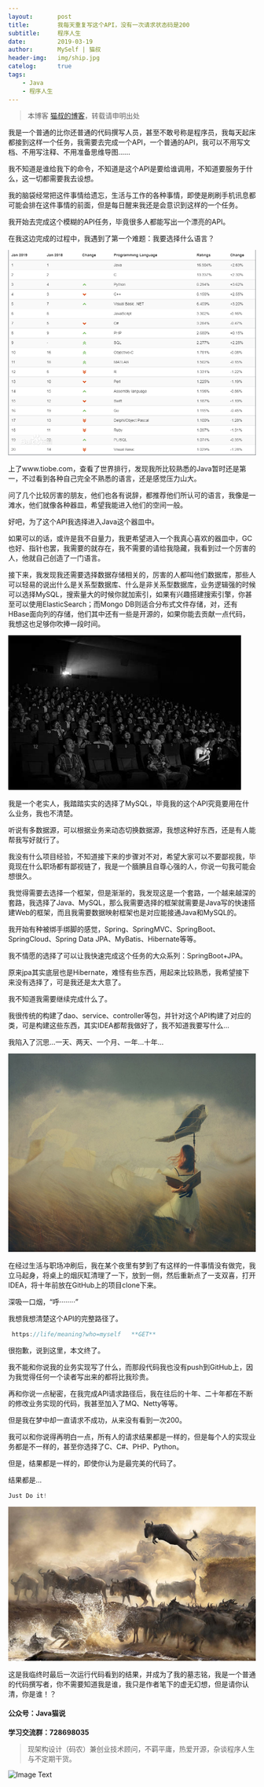 ```yaml
---
layout:       post
title:        我每天重复写这个API，没有一次请求状态码是200
subtitle:     程序人生
date:         2019-03-19
author:       MySelf | 猫叔
header-img:   img/ship.jpg
catelog:      true
tags:
    - Java
    - 程序人生
---
```


> 本博客 [猫叔的博客](https://unclecatmyself.github.io/)，转载请申明出处

我是一个普通的比你还普通的代码撰写人员，甚至不敢号称是程序员，我每天起床都接到这样一个任务，我需要去完成一个API，一个普通的API，我可以不用写文档、不用写注释、不用准备思维导图......

我不知道是谁给我下的命令，不知道是这个API是要给谁调用，不知道要服务于什么，这一切都需要我去设想。

我的脑袋经常把这件事情给遗忘，生活与工作的各种事情，即使是刷刷手机讯息都可能会排在这件事情的前面，但是每日醒来我还是会意识到这样的一个任务。

我开始去完成这个模糊的API任务，毕竟很多人都能写出一个漂亮的API。

在我这边完成的过程中，我遇到了第一个难题：我要选择什么语言？

![Image](https://raw.githubusercontent.com/UncleCatMySelf/img-myself/master/img/write/%E6%8E%92%E8%A1%8C.png)

上了www.tiobe.com，查看了世界排行，发现我所比较熟悉的Java暂时还是第一，不过看到各种自己完全不熟悉的语言，还是感觉压力山大。

问了几个比较厉害的朋友，他们也各有说辞，都推荐他们所认可的语言，我像是一滩水，他们就像各种器皿，希望我能进入他们的空间一般。

好吧，为了这个API我选择进入Java这个器皿中。

如果可以的话，或许是我不自量力，我更希望进入一个我真心喜欢的器皿中，GC也好、指针也罢，我需要的就存在，我不需要的请给我隐藏，我看到过一个厉害的人，他就自己创造了一门语言。

接下来，我发现我还需要选择数据存储相关的，厉害的人都叫他们数据库，那些人可以轻易的说出什么是关系型数据库、什么是非关系型数据库，业务逻辑强的时候可以选择MySQL，搜索量大的时候你就加索引，如果有兴趣搭建搜索引擎，你甚至可以使用ElasticSearch；而Mongo DB则适合分布式文件存储，对，还有HBase面向列的存储，他们其中还有一些是开源的，如果你能去贡献一点代码，我想这也足够你吹捧一段时间。

![Image](https://raw.githubusercontent.com/UncleCatMySelf/img-myself/master/img/write/%E7%9C%8B%E7%94%B5%E5%BD%B1.jpg)

我是一个老实人，我踏踏实实的选择了MySQL，毕竟我的这个API究竟要用在什么业务，我也不清楚。

听说有多数据源，可以根据业务来动态切换数据源，我想这种好东西，还是有人能帮我写好就行了。

我没有什么项目经验，不知道接下来的步骤对不对，希望大家可以不要鄙视我，毕竟现在什么职场都有鄙视链了，我是一个腼腆且自尊心强的人，你说一句我可能会想很久。

我觉得需要去选择一个框架，但是渐渐的，我发现这是一个套路，一个越来越深的套路，我选择了Java、MySQL，那么我需要选择的框架就需要是Java写的快速搭建Web的框架，而且我需要数据映射框架也是对应能接通Java和MySQL的。

我开始有种被绑手绑脚的感觉，Spring、SpringMVC、SpringBoot、SpringCloud、Spring Data JPA、MyBatis、Hibernate等等。

我不情愿的选择了可以让我快速完成这个任务的大众系列：SpringBoot+JPA。

原来jpa其实底层也是Hibernate，难怪有些东西，用起来比较熟悉，我希望接下来没有选择了，可是我还是太大意了。

我不知道我需要继续完成什么了。

我很传统的构建了dao、service、controller等包，并针对这个API构建了对应的类，可是构建这些东西，其实IDEA都帮我做好了，我不知道我要写什么...

我陷入了沉思...一天、两天、一个月、一年...十年...

![Image](https://raw.githubusercontent.com/UncleCatMySelf/img-myself/master/img/write/%E7%9C%8B%E4%B9%A6%E5%90%A7.jpg)

在经过生活与职场冲刷后，我在某个夜里有梦到了有这样的一件事情没有做完，我立马起身，将桌上的烟灰缸清理了一下，放到一侧，然后重新点了一支双喜，打开IDEA，将十年前放在GitHub上的项目clone下来。

深吸一口烟，“呼········”

我想我想清楚这个API的完整路径了。

```js
 https://life/meaning?who=myself   **GET**
```

很抱歉，说到这里，本文终了。

我不能和你说我的业务实现写了什么，而那段代码我也没有push到GitHub上，因为我觉得任何一个读者写出来的都将比我珍贵。

再和你说一点秘密，在我完成API请求路径后，我在往后的十年、二十年都在不断的修改业务实现的代码，我甚至加入了MQ、Netty等等。

但是我在梦中却一直请求不成功，从来没有看到一次200。

我可以和你说得再明白一点，所有人的请求结果都是一样的，但是每个人的实现业务都是不一样的，甚至你选择了C、C#、PHP、Python。

但是，结果都是一样的，即使你认为是最完美的代码了。

结果都是...

```js
Just Do it!
```

![Image](https://raw.githubusercontent.com/UncleCatMySelf/img-myself/master/img/write/doit.jpg)

这是我临终时最后一次运行代码看到的结果，并成为了我的墓志铭，我是一个普通的代码撰写者，你不需要知道我是谁，我只是作者笔下的虚无幻想，但是请你认清，你是谁！？

#### 公众号：Java猫说

**学习交流群：728698035**

> 现架构设计（码农）兼创业技术顾问，不羁平庸，热爱开源，杂谈程序人生与不定期干货。

![Image Text](https://user-gold-cdn.xitu.io/2018/12/28/167f41f1a5729856?w=344&h=344&f=jpeg&s=8231)




